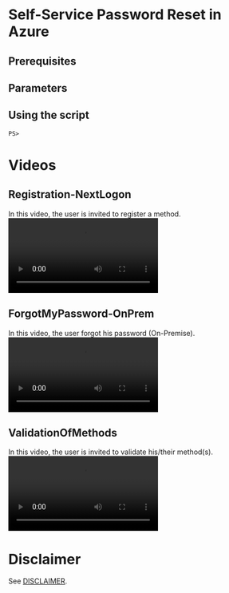 # Self-Service Password Reset in Azure

## Prerequisites

## Parameters

## Using the script
```
PS> 
```

# Videos
## Registration-NextLogon
In this video, the user is invited to register a method.
![video](./videos/Registration-NextLogon.mkv)

## ForgotMyPassword-OnPrem
In this video, the user forgot his password (On-Premise).
![video](./videos/ForgotMyPassword-OnPrem.mkv)

## ValidationOfMethods
In this video, the user is invited to validate his/their method(s).
![video](./videos/ValidationOfMethods.mkv)


# Disclaimer
See [DISCLAIMER](./DISCLAIMER.md).